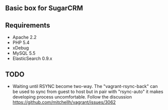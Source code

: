 ## Basic box for SugarCRM

## Requirements
* Apache 2.2
* PHP 5.4
* xDebug
* MySQL 5.5
* ElasticSearch 0.9.x

## TODO
* Waiting until RSYNC become two-way. The "vagrant-rsync-back" can be used to sync from guest to host but
in pair with "rsync-auto" it makes developing process uncomfortable.
Follow the discussion https://github.com/mitchellh/vagrant/issues/3062
